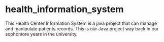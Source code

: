 # health_information_system
This Health Center Information System is a java project that can manage and manipulate patients records.
This is our Java project way back in our sophomore years in the university.
